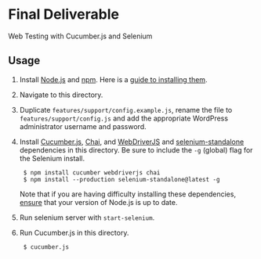 # Final Deliverable

Web Testing with Cucumber.js and Selenium

## Usage

1. Install [Node.js](http://nodejs.org/) and [npm](https://www.npmjs.org/). Here is a [guide to installing them](http://www.joyent.com/blog/installing-node-and-npm/).

2. Navigate to this directory.

2. Duplicate `features/support/config.example.js`, rename the file to `features/support/config.js` and add the appropriate WordPress administrator username and password.

3. Install [Cucumber.js](https://github.com/cucumber/cucumber-js), [Chai](http://chaijs.com/), and [WebDriverJS](http://webdriver.io/) and [selenium-standalone](https://github.com/vvo/selenium-standalone) dependencies in this directory. Be sure to include the `-g` (global) flag for the Selenium install.

		$ npm install cucumber webdriverjs chai
		$ npm install --production selenium-standalone@latest -g

	Note that if you are having difficulty installing these dependencies, [ensure](http://stackoverflow.com/a/10076029) that your version of Node.js is up to date.
	
4. Run selenium server with `start-selenium`.

5. Run Cucumber.js in this directory.

		$ cucumber.js
